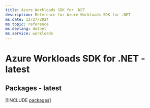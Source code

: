 ```yaml
---
title: Azure Workloads SDK for .NET
description: Reference for Azure Workloads SDK for .NET
ms.date: 12/27/2024
ms.topic: reference
ms.devlang: dotnet
ms.service: workloads
---
```

# Azure Workloads SDK for .NET - latest
## Packages - latest
[!INCLUDE [packages](workloads-index.md)]